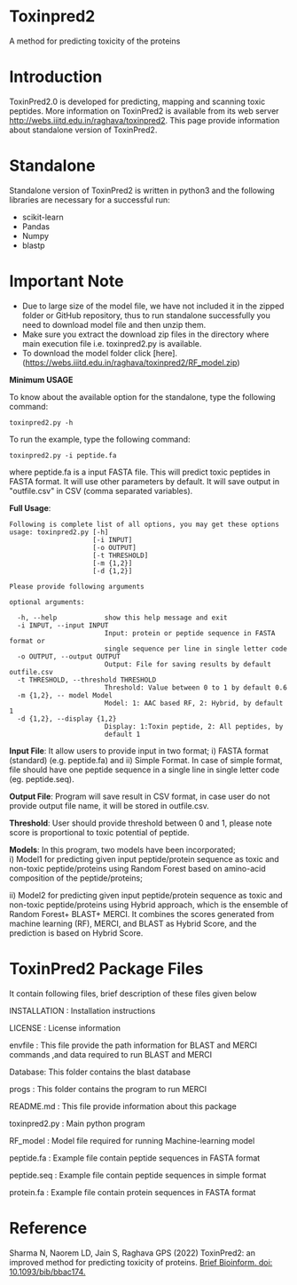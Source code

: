# Toxinpred2
A method for predicting toxicity of the proteins

# Introduction
ToxinPred2.0 is developed for predicting, mapping and scanning toxic peptides. More information on ToxinPred2 is available from its web server http://webs.iiitd.edu.in/raghava/toxinpred2. This page provide information about standalone version of ToxinPred2.

# Standalone

Standalone version of ToxinPred2 is written in python3 and the following libraries are necessary for a successful run:

- scikit-learn
- Pandas
- Numpy
- blastp

# Important Note

- Due to large size of the model file, we have not included it in the zipped folder or GitHub repository, thus to run standalone successfully you need to download model file and then unzip them.
- Make sure you extract the download zip files in the directory where main execution file i.e. toxinpred2.py is available.
- To download the model folder click [here].(https://webs.iiitd.edu.in/raghava/toxinpred2/RF_model.zip)

**Minimum USAGE** 

To know about the available option for the standalone, type the following command:
```
toxinpred2.py -h
```
To run the example, type the following command:
```
toxinpred2.py -i peptide.fa

```
where peptide.fa is a input FASTA file. This will predict toxic peptides in FASTA format. It will use other parameters by default. It will save output in "outfile.csv" in CSV (comma separated variables).

**Full Usage**: 
```
Following is complete list of all options, you may get these options
usage: toxinpred2.py [-h] 
                     [-i INPUT]
                     [-o OUTPUT]
                     [-t THRESHOLD]
                     [-m {1,2}] 
                     [-d {1,2}]
```
```
Please provide following arguments

optional arguments:

  -h, --help            show this help message and exit
  -i INPUT, --input INPUT
                        Input: protein or peptide sequence in FASTA format or
                        single sequence per line in single letter code
  -o OUTPUT, --output OUTPUT
                        Output: File for saving results by default outfile.csv
  -t THRESHOLD, --threshold THRESHOLD
                        Threshold: Value between 0 to 1 by default 0.6
  -m {1,2}, -- model Model
                        Model: 1: AAC based RF, 2: Hybrid, by default 1
  -d {1,2}, --display {1,2}
                        Display: 1:Toxin peptide, 2: All peptides, by
                        default 1

```

**Input File**: It allow users to provide input in two format; i) FASTA format (standard) (e.g. peptide.fa) and ii) Simple Format. In case of simple format, file should have one peptide sequence in a single line in single letter code (eg. peptide.seq). 

**Output File**: Program will save result in CSV format, in case user do not provide output file name, it will be stored in outfile.csv.

**Threshold**: User should provide threshold between 0 and 1, please note score is proportional to toxic potential of peptide.

**Models**: In this program, two models have been incorporated;  
  i) Model1 for predicting given input peptide/protein sequence as toxic and non-toxic peptide/proteins using Random Forest based on amino-acid composition of the peptide/proteins; 

  ii) Model2 for predicting given input peptide/protein sequence as toxic and non-toxic peptide/proteins using Hybrid approach, which is the ensemble of Random Forest+ BLAST+ MERCI. It combines the scores generated from machine learning (RF), MERCI, and BLAST as Hybrid Score, and the prediction is based on Hybrid Score.


ToxinPred2 Package Files
=======================
It contain following files, brief description of these files given below

INSTALLATION  	: Installation instructions

LICENSE       	: License information

envfile : This file provide the path information for BLAST and MERCI commands ,and data 
          required to run BLAST and MERCI

Database: This folder contains the blast database

progs : This folder contains the program to run MERCI

README.md     	: This file provide information about this package

toxinpred2.py 	: Main python program 

RF_model        : Model file required for running Machine-learning model

peptide.fa	: Example file contain peptide sequences in FASTA format

peptide.seq	: Example file contain peptide sequences in simple format

protein.fa	: Example file contain protein sequences in FASTA format 

# Reference
Sharma N, Naorem LD, Jain S, Raghava GPS (2022) ToxinPred2: an improved method for predicting toxicity of proteins. <a href="https://pubmed.ncbi.nlm.nih.gov/35595541/">Brief Bioinform. doi: 10.1093/bib/bbac174.</a>
